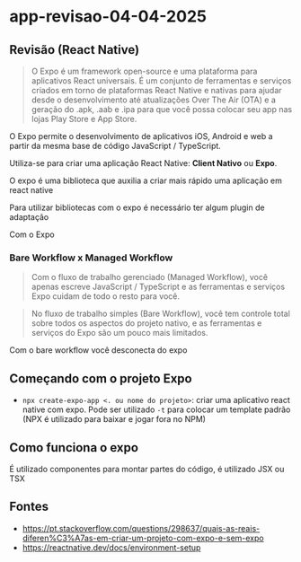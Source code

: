 # app-revisao-04-04-2025

## Revisão (React Native)

> O Expo é um framework open-source e uma plataforma para aplicativos React universais. É um conjunto de ferramentas e serviços criados em torno de plataformas React Native e nativas para ajudar desde o desenvolvimento até atualizações Over The Air (OTA) e a geração do .apk, .aab e .ipa para que você possa colocar seu app nas lojas Play Store e App Store.

O Expo permite o desenvolvimento de aplicativos iOS, Android e web a partir da mesma base de código JavaScript / TypeScript.

Utiliza-se para criar uma aplicação React Native: **Client Nativo** ou **Expo**.

O expo é uma biblioteca que auxilia a criar mais rápido uma aplicação em react native

Para utilizar bibliotecas com o expo é necessário ter algum plugin de adaptação

Com o Expo

### Bare Workflow x Managed Workflow

> Com o fluxo de trabalho gerenciado (Managed Workflow), você apenas escreve JavaScript / TypeScript e as ferramentas e serviços Expo cuidam de todo o resto para você.

> No fluxo de trabalho simples (Bare Workflow), você tem controle total sobre todos os aspectos do projeto nativo, e as ferramentas e serviços do Expo são um pouco mais limitados.

Com o bare workflow você desconecta do expo

## Começando com o projeto Expo

- `npx create-expo-app <. ou nome do projeto>`: criar uma aplicativo react native com expo. Pode ser utilizado `-t` para colocar um template padrão (NPX é utilizado para baixar e jogar fora no NPM)

## Como funciona o expo

É utilizado componentes para montar partes do código, é utilizado JSX ou TSX

## Fontes

- https://pt.stackoverflow.com/questions/298637/quais-as-reais-diferen%C3%A7as-em-criar-um-projeto-com-expo-e-sem-expo
- https://reactnative.dev/docs/environment-setup


